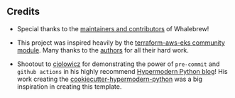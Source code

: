 ## Credits

- Special thanks to the [maintainers and contributors](https://github.com/whalebrew/whalebrew/graphs/contributors) of Whalebrew!

- This project was inspired heavily by the [terraform-aws-eks community module](https://github.com/terraform-aws-modules/terraform-aws-eks). Many thanks to the [authors](https://github.com/terraform-aws-modules/terraform-aws-eks#authors) for all their hard work.

- Shootout to [cjolowicz](https://github.com/cjolowicz) for demonstrating the power of `pre-commit` and `github actions` in his highly recommend [Hypermodern Python blog](https://cjolowicz.github.io/posts/hypermodern-python-01-setup/)! His work creating the [cookiecutter-hypermodern-python](https://github.com/cjolowicz/cookiecutter-hypermodern-python) was a big inspiration in creating this template.
